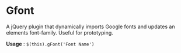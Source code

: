 Gfont
=====

A jQuery plugin that dynamically imports Google fonts and updates an elements font-family. Useful for prototyping.

**Usage** : `$(this).gFont('Font Name')`
